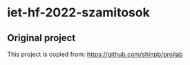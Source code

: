 # iet-hf-2022-szamitosok
## Original project
This project is copied from: https://github.com/shinpb/projlab
